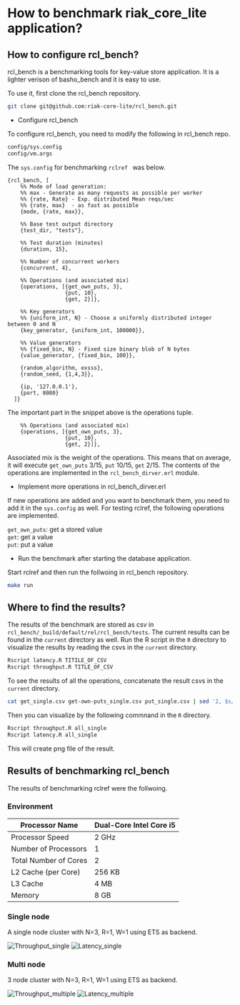# How to benchmark riak_core_lite application?

## How to configure rcl_bench?

rcl_bench is a benchmarking tools for key-value store application.
It is a lighter verison of basho_bench and it is easy to use.

To use it, first clone the rcl_bench repository.

```sh
git clone git@github.com:riak-core-lite/rcl_bench.git
```

- Configure rcl_bench

To configure rcl_bench, you need to modify the following in rcl_bench repo.

```sh
config/sys.config
config/vm.args
```

The `sys.config` for benchmarking `rclref ` was below.

```
{rcl_bench, [
    %% Mode of load generation:
    %% max - Generate as many requests as possible per worker
    %% {rate, Rate} - Exp. distributed Mean reqs/sec
    %% {rate, max}  - as fast as possible
    {mode, {rate, max}},

    %% Base test output directory
    {test_dir, "tests"},

    %% Test duration (minutes)
    {duration, 15},

    %% Number of concurrent workers
    {concurrent, 4},

    %% Operations (and associated mix)
    {operations, [{get_own_puts, 3}, 
                  {put, 10}, 
                  {get, 2}]},

    %% Key generators
    %% {uniform_int, N} - Choose a uniformly distributed integer between 0 and N
    {key_generator, {uniform_int, 100000}},

    %% Value generators
    %% {fixed_bin, N} - Fixed size binary blob of N bytes
    {value_generator, {fixed_bin, 100}},

    {random_algorithm, exsss},
    {random_seed, {1,4,3}},

    {ip, '127.0.0.1'},
    {port, 8080}
  ]}
```

The important part in the snippet above is the operations tuple.

```
    %% Operations (and associated mix)
    {operations, [{get_own_puts, 3}, 
                  {put, 10}, 
                  {get, 2}]},

```

Associated mix is the weight of the operations. This means that on average, it will execute `get_own_puts` 3/15, `put` 10/15, `get` 2/15. The contents of the operations are implemented in the `rcl_bench_dirver.erl` module.

- Implement more operations in rcl_bench_dirver.erl

If new operations are added and you want to benchmark them, you need to add it in the `sys.config` as well.
For testing rclref, the following operations are implemented.

`get_own_puts`: get a stored value  
`get`: get a value  
`put`: put a value  

- Run the benchmark after starting the database application.

Start rclref and then run the follwoing in rcl_bench repository.

```sh
make run
```


## Where to find the results?

The results of the benchmark are stored as csv in  `rcl_bench/_build/default/rel/rcl_bench/tests`. The current results can be found in the `current` directory as well. Run the R script in the `R` directory to visualize the results by reading the csvs in the `current` directory.

```sh
Rscript latency.R TITILE_OF_CSV
Rscript throughput.R TITLE_OF_CSV
```

To see the results of all the operations, concatenate the result csvs in the `current` directory.

```sh
cat get_single.csv get-own-puts_single.csv put_single.csv | sed '2, $s/timestamp, unit, microseconds//g' >> all_single.csv
```

Then you can visualize by the following commnand in the `R` directory.

```sh
Rscript throughput.R all_single
Rscript latency.R all_single
```

This will create png file of the result.

## Results of benchmarking rcl_bench

The results of benchmarking rclref were the follwoing.


###  Environment


| Processor Name        | Dual-Core Intel Core i5 |
|-----------------------|-------------------------|
| Processor Speed       | 2 GHz                   |
| Number of Processors  | 1                       |
| Total Number of Cores | 2                       |
| L2 Cache (per Core)   | 256 KB                  |
| L3 Cache              | 4 MB                    |
| Memory                | 8 GB                    |



###  Single node

A single node cluster with N=3, R=1, W=1 using ETS as backend.

![Throughput_single](images/all_single_throughput.png ) 
![Latency_single](images/all_single_latency.png ) 



### Multi node

3 node cluster with N=3, R=1, W=1 using ETS as backend.

![Throughput_multiple](images/all_multiple_throughput.png)
![Latency_multiple](images/all_multiple_latency.png ) 

